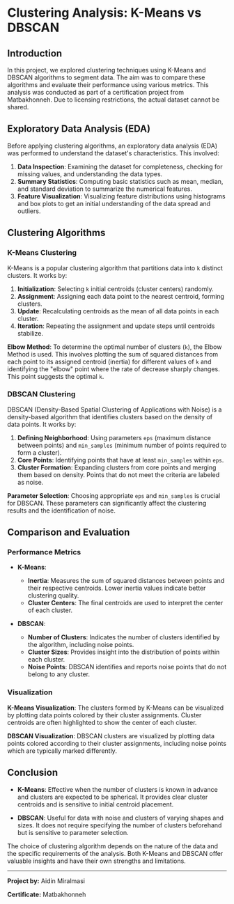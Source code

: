 # Clustering Analysis: K-Means vs DBSCAN

## Introduction

In this project, we explored clustering techniques using K-Means and DBSCAN algorithms to segment data. The aim was to compare these algorithms and evaluate their performance using various metrics. This analysis was conducted as part of a certification project from Matbakhonneh. Due to licensing restrictions, the actual dataset cannot be shared.

## Exploratory Data Analysis (EDA)

Before applying clustering algorithms, an exploratory data analysis (EDA) was performed to understand the dataset's characteristics. This involved:

1. **Data Inspection**: Examining the dataset for completeness, checking for missing values, and understanding the data types.
2. **Summary Statistics**: Computing basic statistics such as mean, median, and standard deviation to summarize the numerical features.
3. **Feature Visualization**: Visualizing feature distributions using histograms and box plots to get an initial understanding of the data spread and outliers.

## Clustering Algorithms

### K-Means Clustering

K-Means is a popular clustering algorithm that partitions data into `k` distinct clusters. It works by:

1. **Initialization**: Selecting `k` initial centroids (cluster centers) randomly.
2. **Assignment**: Assigning each data point to the nearest centroid, forming clusters.
3. **Update**: Recalculating centroids as the mean of all data points in each cluster.
4. **Iteration**: Repeating the assignment and update steps until centroids stabilize.

**Elbow Method**:
To determine the optimal number of clusters (`k`), the Elbow Method is used. This involves plotting the sum of squared distances from each point to its assigned centroid (inertia) for different values of `k` and identifying the "elbow" point where the rate of decrease sharply changes. This point suggests the optimal `k`.

### DBSCAN Clustering

DBSCAN (Density-Based Spatial Clustering of Applications with Noise) is a density-based algorithm that identifies clusters based on the density of data points. It works by:

1. **Defining Neighborhood**: Using parameters `eps` (maximum distance between points) and `min_samples` (minimum number of points required to form a cluster).
2. **Core Points**: Identifying points that have at least `min_samples` within `eps`.
3. **Cluster Formation**: Expanding clusters from core points and merging them based on density. Points that do not meet the criteria are labeled as noise.

**Parameter Selection**:
Choosing appropriate `eps` and `min_samples` is crucial for DBSCAN. These parameters can significantly affect the clustering results and the identification of noise.

## Comparison and Evaluation

### Performance Metrics

- **K-Means**:
  - **Inertia**: Measures the sum of squared distances between points and their respective centroids. Lower inertia values indicate better clustering quality.
  - **Cluster Centers**: The final centroids are used to interpret the center of each cluster.

- **DBSCAN**:
  - **Number of Clusters**: Indicates the number of clusters identified by the algorithm, including noise points.
  - **Cluster Sizes**: Provides insight into the distribution of points within each cluster.
  - **Noise Points**: DBSCAN identifies and reports noise points that do not belong to any cluster.

### Visualization

**K-Means Visualization**:
The clusters formed by K-Means can be visualized by plotting data points colored by their cluster assignments. Cluster centroids are often highlighted to show the center of each cluster.

**DBSCAN Visualization**:
DBSCAN clusters are visualized by plotting data points colored according to their cluster assignments, including noise points which are typically marked differently.

## Conclusion

- **K-Means**: Effective when the number of clusters is known in advance and clusters are expected to be spherical. It provides clear cluster centroids and is sensitive to initial centroid placement.

- **DBSCAN**: Useful for data with noise and clusters of varying shapes and sizes. It does not require specifying the number of clusters beforehand but is sensitive to parameter selection.

The choice of clustering algorithm depends on the nature of the data and the specific requirements of the analysis. Both K-Means and DBSCAN offer valuable insights and have their own strengths and limitations.

---

**Project by:** Aidin Miralmasi

**Certificate:** Matbakhonneh
